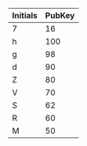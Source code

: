 |Initials | PubKey|
| --- | --- |
| 7|16 |
| h |100|
| g |98|
| d |90|
| Z |80|
| V |70|
| S | 62 |
| R |60|
| M |50|
